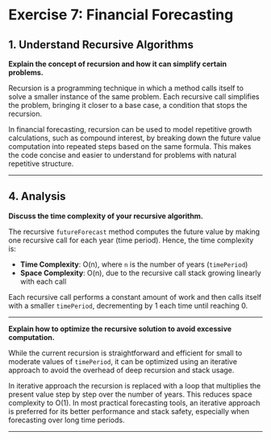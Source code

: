 # Exercise 7: Financial Forecasting

## 1. Understand Recursive Algorithms

**Explain the concept of recursion and how it can simplify certain problems.**  

Recursion is a programming technique in which a method calls itself to solve a smaller instance of the same problem. Each recursive call simplifies the problem, bringing it closer to a base case, a condition that stops the recursion.

In financial forecasting, recursion can be used to model repetitive growth calculations, such as compound interest, by breaking down the future value computation into repeated steps based on the same formula. This makes the code concise and easier to understand for problems with natural repetitive structure.

---

## 4. Analysis

**Discuss the time complexity of your recursive algorithm.**  

The recursive `futureForecast` method computes the future value by making one recursive call for each year (time period). Hence, the time complexity is:

- **Time Complexity**: O(n), where `n` is the number of years (`timePeriod`)
- **Space Complexity**: O(n), due to the recursive call stack growing linearly with each call

Each recursive call performs a constant amount of work and then calls itself with a smaller `timePeriod`, decrementing by 1 each time until reaching 0.

---

**Explain how to optimize the recursive solution to avoid excessive computation.**  

While the current recursion is straightforward and efficient for small to moderate values of `timePeriod`, it can be optimized using an iterative approach to avoid the overhead of deep recursion and stack usage.

In iterative approach the recursion is replaced with a loop that multiplies the present value step by step over the number of years. This reduces space complexity to O(1). In most practical forecasting tools, an iterative approach is preferred for its better performance and stack safety, especially when forecasting over long time periods.

---